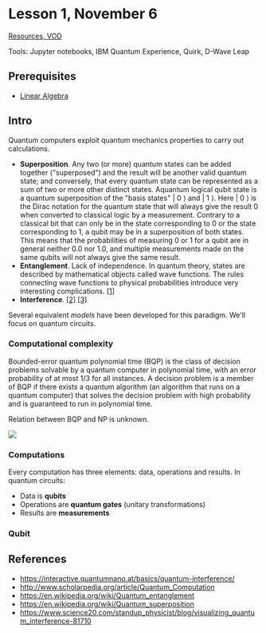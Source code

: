 # Lesson 1, November 6

[Resources, VOD](https://indico.cern.ch/event/970903/)

Tools: Jupyter notebooks, IBM Quantum Experience, Quirk, D-Wave Leap

## Prerequisites

- [Linear Algebra](https://textbooks.math.gatech.edu/ila/overview.html)

## Intro

Quantum computers exploit quantum mechanics properties to carry out calculations.

- **Superposition**. Any two (or more) quantum states can be added together ("superposed") and the result will be another valid quantum state; and conversely, that every quantum state can be represented as a sum of two or more other distinct states. Aquantum logical qubit state is a quantum superposition of the "basis states" | 0 ⟩ and | 1 ⟩. Here | 0 ⟩ is the Dirac notation for the quantum state that will always give the result 0 when converted to classical logic by a measurement. Contrary to a classical bit that can only be in the state corresponding to 0 or the state corresponding to 1, a qubit may be in a superposition of both states. This means that the probabilities of measuring 0 or 1 for a qubit are in general neither 0.0 nor 1.0, and multiple measurements made on the same qubits will not always give the same result.
- **Entanglement**. Lack of independence. In quantum theory, states are described by mathematical objects called wave functions. The rules connecting wave functions to physical probabilities introduce very interesting complications. [[1]](https://www.quantamagazine.org/entanglement-made-simple-20160428/) 
- **Interference**. [[2]](http://www.scholarpedia.org/article/Quantum_Computation#Quantum_Interference_and_Decoherence) [[3]](https://www.youtube.com/watch?v=tt8gVXDsh7Q)

Several equivalent *models* have been developed for this paradigm. We'll focus on quantum circuits.

### Computational complexity

Bounded-error quantum polynomial time (BQP) is the class of decision problems solvable by a quantum computer in polynomial time, with an error probability of at most 1/3 for all instances. A decision problem is a member of BQP if there exists a quantum algorithm (an algorithm that runs on a quantum computer) that solves the decision problem with high probability and is guaranteed to run in polynomial time.

Relation between BQP and NP is unknown.

![](https://upload.wikimedia.org/wikipedia/commons/thumb/1/1d/BQP_complexity_class_diagram.svg/1036px-BQP_complexity_class_diagram.svg.png)

### Computations

Every computation has three elements: data, operations and results. In quantum circuits:

- Data is **qubits**
- Operations are **quantum gates** (unitary transformations)
- Results are **measurements**

### Qubit



## References

- https://interactive.quantumnano.at/basics/quantum-interference/
- http://www.scholarpedia.org/article/Quantum_Computation
- https://en.wikipedia.org/wiki/Quantum_entanglement
- https://en.wikipedia.org/wiki/Quantum_superposition
- https://www.science20.com/standup_physicist/blog/visualizing_quantum_interference-81710

